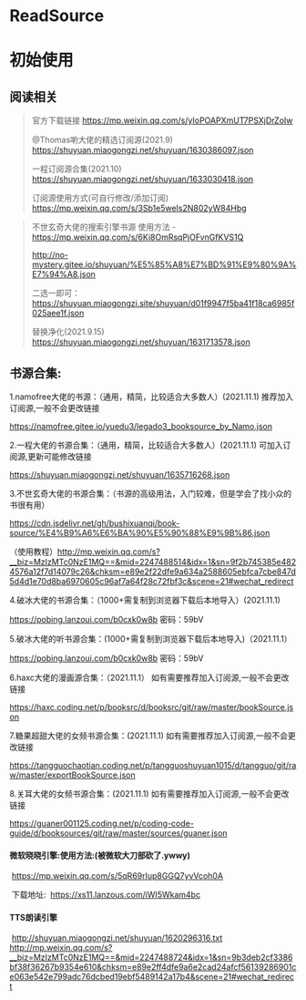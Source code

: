 # ReadSource

# 初始使用

## **阅读相关**

> 官方下载链接
> https://mp.weixin.qq.com/s/yIoPOAPXmUT7PSXjDrZoIw
> 
> @Thomas喲大佬的精选订阅源(2021.9)
> https://shuyuan.miaogongzi.net/shuyuan/1630386097.json
>
>一程订阅源合集(2021.10)
> https://shuyuan.miaogongzi.net/shuyuan/1633030418.json
> 
> 订阅源使用方式(可自行修改/添加订阅)
> https://mp.weixin.qq.com/s/3Sb1e5weIs2N802yW84Hbg

> 不世玄奇大佬的搜索引擎书源 使用方法 - https://mp.weixin.qq.com/s/6Ki8OmRsqPjOFvnGfKVS1Q
> 
> http://no-mystery.gitee.io/shuyuan/%E5%85%A8%E7%BD%91%E9%80%9A%E7%94%A8.json
> 
> 二选一即可：
> https://shuyuan.miaogongzi.site/shuyuan/d01f9947f5ba41f18ca6985f025aee1f.json
> 
> 替换净化(2021.9.15)
> https://shuyuan.miaogongzi.net/shuyuan/1631713578.json

## 书源合集:

1.namofree大佬的书源：（通用，精简，比较适合大多数人）(2021.11.1) 推荐加入订阅源,一般不会更改链接

https://namofree.gitee.io/yuedu3/legado3_booksource_by_Namo.json

2.一程大佬的书源合集：（通用，精简，比较适合大多数人）(2021.11.1) 可加入订阅源,更新可能修改链接

https://shuyuan.miaogongzi.net/shuyuan/1635716268.json

3.不世玄奇大佬的书源合集：（书源的高级用法，入门较难，但是学会了找小众的书很有用）

https://cdn.jsdelivr.net/gh/bushixuanqi/book-source/%E4%B9%A6%E6%BA%90%E5%90%88%E9%9B%86.json

（使用教程）http://mp.weixin.qq.com/s?__biz=MzIzMTc0NzE1MQ==&mid=2247488514&idx=1&sn=9f2b745385e4824576a12f7d14079c26&chksm=e89e2f22dfe9a634a2588605ebfca7cbe847d5d4d1e70d8ba6970605c96af7a64f28c72fbf3c&scene=21#wechat_redirect

4.破冰大佬的书源合集：（1000+需复制到浏览器下载后本地导入）(2021.11.1)

https://pobing.lanzoui.com/b0cxk0w8b   密码：59bV

5.破冰大佬的听书源合集：(1000+需复制到浏览器下载后本地导入)（2021.11.1）

https://pobing.lanzoui.com/b0cxk0w8b   密码：59bV

6.haxc大佬的漫画源合集：（2021.11.1） 如有需要推荐加入订阅源,一般不会更改链接

https://haxc.coding.net/p/booksrc/d/booksrc/git/raw/master/bookSource.json

7.糖果超甜大佬的女频书源合集：(2021.11.1)  如有需要推荐加入订阅源,一般不会更改链接

https://tangguochaotian.coding.net/p/tangguoshuyuan1015/d/tangguo/git/raw/master/exportBookSource.json

8.关耳大佬的女频书源合集：(2021.11.1)   如有需要推荐加入订阅源,一般不会更改链接

https://guaner001125.coding.net/p/coding-code-guide/d/booksources/git/raw/master/sources/guaner.json


#### 	微软晓晓引擎:使用方法:(被微软大刀部砍了.ywwy)

​	https://mp.weixin.qq.com/s/5qR69rIup8GGQ7yvVcoh0A

​	下载地址:
​	https://xs11.lanzous.com/iWI5Wkam4bc


#### 	TTS朗读引擎
​	http://shuyuan.miaogongzi.net/shuyuan/1620296316.txt
​	
​	http://mp.weixin.qq.com/s?__biz=MzIzMTc0NzE1MQ==&mid=2247488724&idx=1&sn=9b3deb2cf3386bf38f36267b9354e610&chksm=e89e2ff4dfe9a6e2cad24afcf56139286901ce063e542e799adc76dcbed19ebf5489142a17b4&scene=21#wechat_redirect


